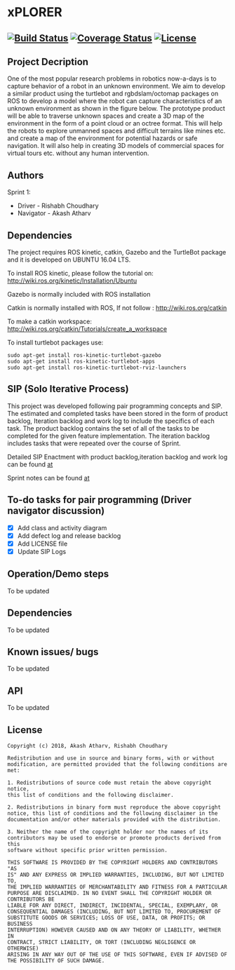 # xPLORER

[![Build Status](https://travis-ci.org/rishchou/xPLORER.svg?branch=master)](https://travis-ci.org/rishchou/xPLORER)
[![Coverage Status](https://coveralls.io/repos/github/rishchou/xPLORER/badge.svg?branch=master)](https://coveralls.io/github/rishchou/xPLORER)
[![License](https://img.shields.io/badge/License-BSD%203--Clause-blue.svg)](https://opensource.org/licenses/BSD-3-Clause)
---

## Project Decription

One of the most popular research problems in robotics now-a-days is to
capture behavior of a robot in an unknown environment. We aim to develop a similar product using the turtlebot
and rgbdslam/octomap packages on ROS to develop a model where the robot can capture characteristics of an
unknown environment as shown in the figure below. The prototype product will be able to traverse unknown
spaces and create a 3D map of the environment in the form of a point cloud or an octree format. This will help the
robots to explore unmanned spaces and difficult terrains like mines etc. and create a map of the environment for
potential hazards or safe navigation. It will also help in creating 3D models of commercial spaces for virtual tours
etc. without any human intervention.

## Authors

Sprint 1:
- Driver - Rishabh Choudhary
- Navigator - Akash Atharv

## Dependencies

The project requires ROS kinetic, catkin, Gazebo and the TurtleBot package and it is developed on UBUNTU 16.04 LTS. 

To install ROS kinetic, please follow the tutorial on: 
http://wiki.ros.org/kinetic/Installation/Ubuntu

Gazebo is normally included with ROS installation

Catkin is normally installed with ROS, If not follow :
http://wiki.ros.org/catkin

To make a catkin workspace: 
http://wiki.ros.org/catkin/Tutorials/create_a_workspace

To install turtlebot packages use: 
```
sudo apt-get install ros-kinetic-turtlebot-gazebo 
sudo apt-get install ros-kinetic-turtlebot-apps
sudo apt-get install ros-kinetic-turtlebot-rviz-launchers
```
## SIP (Solo Iterative Process)
 
This project was developed following pair programming concepts and SIP. The estimated and completed tasks have been stored in the form of product backlog, Iteration backlog and work log to include the specifics of each task. The product backlog contains the set of all of the tasks to be completed for the given feature implementation. The iteration backlog includes tasks that were repeated over the course of Sprint.

Detailed SIP Enactment with product backlog,iteration backlog and work log can be found [at](https://docs.google.com/spreadsheets/d/1m1UHrcsnNCY8bqwcfVqGJSqxgKsjhua1r7esJMIEKb0/edit?usp=sharing)

Sprint notes can be found [at](https://docs.google.com/document/d/1vihsMah5-x3lxd72F6U38xuexMgioh-XDoyO9bQRQPM/edit?usp=sharing)

## To-do tasks for pair programming (Driver navigator discussion)
- [x] Add class and activity diagram 
- [x] Add defect log and release backlog
- [x] Add LICENSE file
- [x] Update SIP Logs

## Operation/Demo steps
To be updated

## Dependencies
To be updated

## Known issues/ bugs
To be updated

## API
To be updated

## License

```
Copyright (c) 2018, Akash Atharv, Rishabh Choudhary
 
Redistribution and use in source and binary forms, with or without 
modification, are permitted provided that the following conditions are 
met:
 
1. Redistributions of source code must retain the above copyright notice, 
this list of conditions and the following disclaimer.
 
2. Redistributions in binary form must reproduce the above copyright 
notice, this list of conditions and the following disclaimer in the 
documentation and/or other materials provided with the distribution.
 
3. Neither the name of the copyright holder nor the names of its 
contributors may be used to endorse or promote products derived from this 
software without specific prior written permission.
 
THIS SOFTWARE IS PROVIDED BY THE COPYRIGHT HOLDERS AND CONTRIBUTORS "AS 
IS" AND ANY EXPRESS OR IMPLIED WARRANTIES, INCLUDING, BUT NOT LIMITED TO, 
THE IMPLIED WARRANTIES OF MERCHANTABILITY AND FITNESS FOR A PARTICULAR 
PURPOSE ARE DISCLAIMED. IN NO EVENT SHALL THE COPYRIGHT HOLDER OR 
CONTRIBUTORS BE 
LIABLE FOR ANY DIRECT, INDIRECT, INCIDENTAL, SPECIAL, EXEMPLARY, OR 
CONSEQUENTIAL DAMAGES (INCLUDING, BUT NOT LIMITED TO, PROCUREMENT OF 
SUBSTITUTE GOODS OR SERVICES; LOSS OF USE, DATA, OR PROFITS; OR BUSINESS 
INTERRUPTION) HOWEVER CAUSED AND ON ANY THEORY OF LIABILITY, WHETHER IN 
CONTRACT, STRICT LIABILITY, OR TORT (INCLUDING NEGLIGENCE OR OTHERWISE) 
ARISING IN ANY WAY OUT OF THE USE OF THIS SOFTWARE, EVEN IF ADVISED OF 
THE POSSIBILITY OF SUCH DAMAGE.
